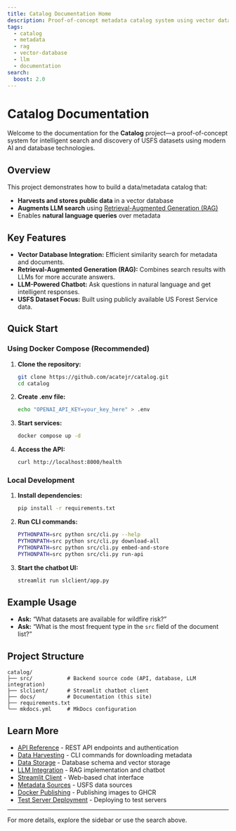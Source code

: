 ```yaml
---
title: Catalog Documentation Home
description: Proof-of-concept metadata catalog system using vector database, RAG, and LLM for intelligent search of USFS datasets
tags:
  - catalog
  - metadata
  - rag
  - vector-database
  - llm
  - documentation
search:
  boost: 2.0
---
```


# Catalog Documentation

Welcome to the documentation for the **Catalog** project—a proof-of-concept system for intelligent search and discovery of USFS datasets using modern AI and database technologies.

## Overview

This project demonstrates how to build a data/metadata catalog that:  

- **Harvests and stores public data** in a vector database  
- **Augments LLM search** using [Retrieval-Augmented Generation (RAG)](https://en.wikipedia.org/wiki/Retrieval-augmented_generation)  
- Enables **natural language queries** over metadata  

## Key Features

- **Vector Database Integration:** Efficient similarity search for metadata and documents.
- **Retrieval-Augmented Generation (RAG):** Combines search results with LLMs for more accurate answers.
- **LLM-Powered Chatbot:** Ask questions in natural language and get intelligent responses.
- **USFS Dataset Focus:** Built using publicly available US Forest Service data.

## Quick Start

### Using Docker Compose (Recommended)

1. **Clone the repository:**

   ```sh
   git clone https://github.com/acatejr/catalog.git
   cd catalog
   ```

2. **Create .env file:**

   ```sh
   echo "OPENAI_API_KEY=your_key_here" > .env
   ```

3. **Start services:**

   ```sh
   docker compose up -d
   ```

4. **Access the API:**

   ```sh
   curl http://localhost:8000/health
   ```

### Local Development

1. **Install dependencies:**

   ```sh
   pip install -r requirements.txt
   ```

2. **Run CLI commands:**

   ```sh
   PYTHONPATH=src python src/cli.py --help
   PYTHONPATH=src python src/cli.py download-all
   PYTHONPATH=src python src/cli.py embed-and-store
   PYTHONPATH=src python src/cli.py run-api
   ```

3. **Start the chatbot UI:**

   ```sh
   streamlit run slclient/app.py
   ```

## Example Usage

- **Ask:** “What datasets are available for wildfire risk?”
- **Ask:** “What is the most frequent type in the `src` field of the document list?”

## Project Structure

```
catalog/
├── src/           # Backend source code (API, database, LLM integration)
├── slclient/      # Streamlit chatbot client
├── docs/          # Documentation (this site)
├── requirements.txt
└── mkdocs.yml     # MkDocs configuration
```

## Learn More

- [API Reference](api.md) - REST API endpoints and authentication
- [Data Harvesting](data-harvesting.md) - CLI commands for downloading metadata
- [Data Storage](data-storage.md) - Database schema and vector storage
- [LLM Integration](llm.md) - RAG implementation and chatbot
- [Streamlit Client](client.md) - Web-based chat interface
- [Metadata Sources](metadata-sources.md) - USFS data sources
- [Docker Publishing](docker-publishing.md) - Publishing images to GHCR
- [Test Server Deployment](test-server-deployment.md) - Deploying to test servers

---

For more details, explore the sidebar or use the search above.

<!-- ---
title: Catalog Documentation Home
description: Proof-of-concept metadata catalog system using vector database, RAG, and LLM for intelligent search of USFS datasets
tags:
  - catalog
  - metadata
  - rag
  - vector-database
  - llm
  - usfs
  - documentation
search:
  boost: 2.0
---

# Welcome to Catalog Documentation

A proof-of-concept project used to demonstrate the possibilities that may exist in building a data/metadata catalog based on publicly available data harvested and stored in vector database table and used to augment LLM search functionality through [Retrieval-Augmented-Generation (RAG)](https://en.wikipedia.org/wiki/Retrieval-augmented_generation)  -->
